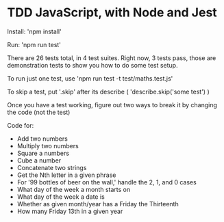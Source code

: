 # TDD JavaScript, with Node and Jest #

Install: 'npm install'

Run: 'npm run test'

There are 26 tests total, in 4 test suites. Right now, 3 tests pass, those are demonstration tests to show you how to do some test setup.

To run just one test, use 'npm run test -t test/maths.test.js'

To skip a test, put '.skip' after its describe ( 'describe.skip('some test') )

Once you have a test working, figure out two ways to break it by changing the code (not the test)

Code for:
* Add two numbers
* Multiply two numbers
* Square a numbers
* Cube a number
* Concatenate two strings
* Get the Nth letter in a given phrase
* For '99 bottles of beer on the wall,' handle the 2, 1, and 0 cases
* What day of the week a month starts on
* What day of the week a date is
* Whether as given month/year has a Friday the Thirteenth
* How many Friday 13th in a given year
